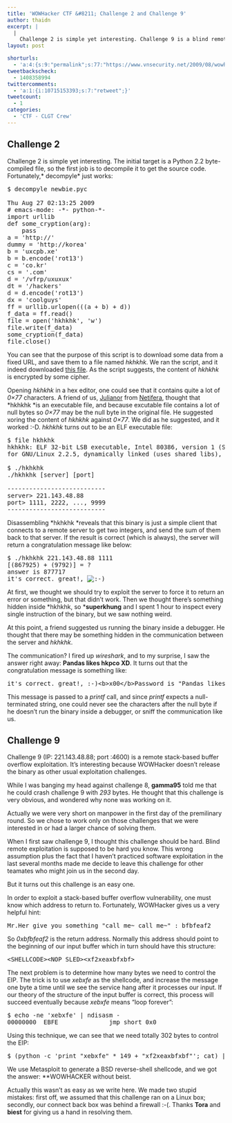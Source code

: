 ```yaml
---
title: 'WOWHacker CTF &#8211; Challenge 2 and Challenge 9'
author: thaidn
excerpt: |
  |
    Challenge 2 is simple yet interesting. Challenge 9 is a blind remote stack-based buffer overflow exploitation.
layout: post

shorturls:
  - 'a:4:{s:9:"permalink";s:77:"https://www.vnsecurity.net/2009/08/wowhacker-ctf-challenge-2-and-challenge-9/";s:7:"tinyurl";s:26:"http://tinyurl.com/ya5at8c";s:4:"isgd";s:18:"http://is.gd/aOta2";s:5:"bitly";s:20:"http://bit.ly/8QR40X";}'
tweetbackscheck:
  - 1408358994
twittercomments:
  - 'a:1:{i:10715153393;s:7:"retweet";}'
tweetcount:
  - 1
categories:
  - 'CTF - CLGT Crew'
---
```

## Challenge 2

Challenge 2 is simple yet interesting. The initial target is a Python 2.2 byte-compiled file, so the first job is to decompile it to get the source code. Fortunately,* decompyle* just works:</p> 

<pre class="brush: plain; gutter: false; title: ; notranslate" title="">$ decompyle newbie.pyc

Thu Aug 27 02:13:25 2009
# emacs-mode: -*- python-*-
import urllib
def some_cryption(arg):
    pass
a = 'http://'
dummy = 'http://korea'
b = 'uxcpb.xe'
b = b.encode('rot13')
c = 'co.kr'
cs = '.com'
d = '/vfrp/uxuxux'
dt = '/hackers'
d = d.encode('rot13')
dx = 'coolguys'
ff = urllib.urlopen(((a + b) + d))
f_data = ff.read()
file = open('hkhkhk', 'w')
file.write(f_data)
some_cryption(f_data)
file.close()</pre>

You can see that the purpose of this script is to download some data from a fixed URL, and save them to a file named *hkhkhk*. We ran the script, and it indeed downloaded [this file][1]. As the script suggests, the content of *hkhkhk* is encrypted by some cipher. 

Opening *hkhkhk* in a hex editor, one could see that it contains quite a lot of *0&#215;77* characters. A friend of us, [Julianor][2] from [Netifera][3], thought that *hkhkhk *is an executable file, and because excutable file contains a lot of null bytes so *0&#215;77* may be the null byte in the original file. He suggested xoring the content of *hkhkhk* against *0&#215;77*. We did as he suggested, and it worked :-D. *hkhkhk* turns out to be an ELF executable file:

<pre class="brush: plain; gutter: false; title: ; notranslate" title="">$ file hkhkhk
hkhkhk: ELF 32-bit LSB executable, Intel 80386, version 1 (SYSV),
for GNU/Linux 2.2.5, dynamically linked (uses shared libs), stripped

$ ./hkhkhk
./hkhkhk [server] [port]

---------------------------
server&gt; 221.143.48.88
port&gt; 1111, 2222, ..., 9999
---------------------------
</pre>

Disassembling *hkhkhk *reveals that this binary is just a simple client that connects to a remote server to get two integers, and send the sum of them back to that server. If the result is correct (which is always), the server will return a congratulation message like below: 

<pre class="brush: plain; gutter: false; title: ; notranslate" title="">$ ./hkhkhk 221.143.48.88 1111
[(867925) + (9792)] = ?
answer is 877717
it's correct. great!, <img src="http://vnsec-new.cloudapp.net/wp/wp-includes/images/smilies/icon_smile.gif" alt=":-)" class="wp-smiley" /> </pre>

At first, we thought we should try to exploit the server to force it to return an error or something, but that didn&#8217;t work. Then we thought there&#8217;s something hidden inside *hkhkhk, so ***superkhung** and I spent 1 hour to inspect every single instruction of the binary, but we saw nothing weird.

At this point, a friend suggested us running the binary inside a debugger. He thought that there may be something hidden in the communication between the server and *hkhkhk*.

The communication? I fired up *wireshark*, and to my surprise, I saw the answer right away: **Pandas likes hkpco XD**. It turns out that the congratulation message is something like:

<pre class="brush: plain; gutter: false; title: ; notranslate" title="">it's correct. great!, :-)&lt;b&gt;x00&lt;/b&gt;Password is "Pandas likes hkpco XD"</pre>

This message is passed to a *printf* call, and since *printf* expects a null-terminated string, one could never see the characters after the null byte if he doesn&#8217;t run the binary inside a debugger, or sniff the communication like us.

## Challenge 9

Challenge 9 (IP: 221.143.48.88; port :4600) is a remote stack-based buffer overflow exploitation. It&#8217;s interesting because WOWHacker doesn&#8217;t release the binary as other usual exploitation challenges.

While I was banging my head against challenge 8, **gamma95** told me that he could crash challenge 9 with *293* bytes. He thought that this challenge is very obvious, and wondered why none was working on it.

Actually we were very short on manpower in the first day of the premilinary round. So we chose to work only on those challenges that we were interested in or had a larger chance of solving them.

When I first saw challenge 9, I thought this challenge should be hard. Blind remote exploitation is supposed to be hard you know. This wrong assumption plus the fact that I haven&#8217;t practiced software exploitation in the last several months made me decide to leave this challenge for other teamates who might join us in the second day.

But it turns out this challenge is an easy one.

In order to exploit a stack-based buffer overflow vulnerability, one must know which address to return to. Fortunately, WOWHacker gives us a very helpful hint:

<pre class="brush: plain; gutter: false; title: ; notranslate" title="">Mr.Her give you something "call me~ call me~" : bfbfeaf2</pre>

So *0xbfbfeaf2* is the return address. Normally this address should point to the beginning of our input buffer which in turn should have this structure:

<pre class="brush: plain; gutter: false; title: ; notranslate" title="">&lt;SHELLCODE&gt;&lt;NOP SLED&gt;&lt;xf2xeaxbfxbf&gt;</pre>

The next problem is to determine how many bytes we need to control the EIP. The trick is to use *xebxfe* as the shellcode, and increase the message one byte a time until we see the service hang after it processes our input. If our theory of the structure of the input buffer is correct, this process will succeed eventually because *xebxfe* means &#8220;loop forever&#8221;:

<pre class="brush: plain; gutter: false; title: ; notranslate" title="">$ echo -ne 'xebxfe' | ndisasm -
00000000  EBFE              jmp short 0x0</pre>

Using this technique, we can see that we need totally 302 bytes to control the EIP:

<pre class="brush: plain; gutter: false; title: ; notranslate" title="">$ (python -c 'print "xebxfe" * 149 + "xf2xeaxbfxbf"'; cat) | nc 221.143.48.88 4600</pre>

We use Metasploit to generate a BSD reverse-shell shellcode, and we got the answer: **WOWHACKER without beist.</p> 
</b>Actually this wasn&#8217;t as easy as we write here. We made two stupid mistakes: first off, we assumed that this challenge ran on a Linux box; secondly, our connect back box was behind a firewall :-(. Thanks **Tora** and **biest** for giving us a hand in resolving them.

 [1]: http://hkpco.kr/isec/hkhkhk
 [2]: http://twitter.com/julianor
 [3]: http://netifera.com/